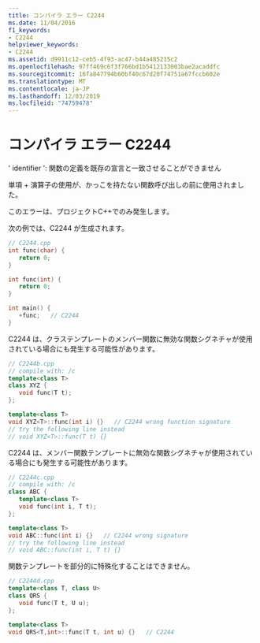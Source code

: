 ```yaml
---
title: コンパイラ エラー C2244
ms.date: 11/04/2016
f1_keywords:
- C2244
helpviewer_keywords:
- C2244
ms.assetid: d9911c12-ceb5-4f93-ac47-b44a485215c2
ms.openlocfilehash: 97ff469c6f3f766bd1b5412133003bae2acaddfc
ms.sourcegitcommit: 16fa847794b60bf40c67d20f74751a67fccb602e
ms.translationtype: MT
ms.contentlocale: ja-JP
ms.lasthandoff: 12/03/2019
ms.locfileid: "74759478"
---
```

# <a name="compiler-error-c2244"></a>コンパイラ エラー C2244

' identifier ': 関数の定義を既存の宣言と一致させることができません

単項 + 演算子の使用が、かっこを持たない関数呼び出しの前に使用されました。

このエラーは、プロジェクトC++でのみ発生します。

次の例では、C2244 が生成されます。

```cpp
// C2244.cpp
int func(char) {
   return 0;
}

int func(int) {
   return 0;
}

int main() {
   +func;   // C2244
}
```

C2244 は、クラステンプレートのメンバー関数に無効な関数シグネチャが使用されている場合にも発生する可能性があります。

```cpp
// C2244b.cpp
// compile with: /c
template<class T>
class XYZ {
   void func(T t);
};

template<class T>
void XYZ<T>::func(int i) {}   // C2244 wrong function signature
// try the following line instead
// void XYZ<T>::func(T t) {}
```

C2244 は、メンバー関数テンプレートに無効な関数シグネチャが使用されている場合にも発生する可能性があります。

```cpp
// C2244c.cpp
// compile with: /c
class ABC {
   template<class T>
   void func(int i, T t);
};

template<class T>
void ABC::func(int i) {}   // C2244 wrong signature
// try the following line instead
// void ABC::func(int i, T t) {}
```

関数テンプレートを部分的に特殊化することはできません。

```cpp
// C2244d.cpp
template<class T, class U>
class QRS {
   void func(T t, U u);
};

template<class T>
void QRS<T,int>::func(T t, int u) {}   // C2244
```
